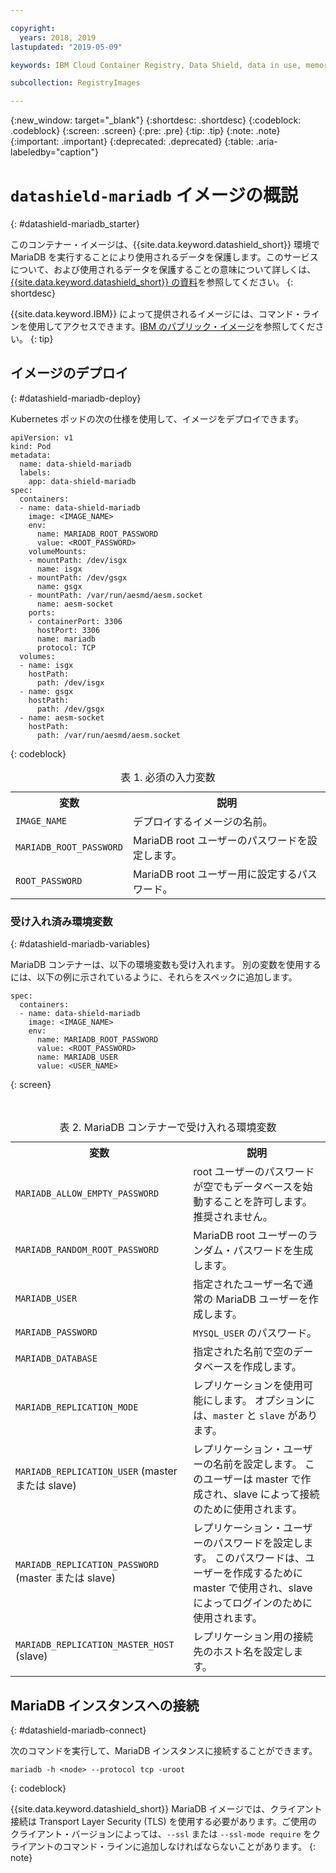 ```yaml
---

copyright:
  years: 2018, 2019
lastupdated: "2019-05-09"

keywords: IBM Cloud Container Registry, Data Shield, data in use, memory encryption, intel sgx, fortanix, mysql image, mariaDB, container image, public image

subcollection: RegistryImages

---
```


{:new_window: target="_blank"}
{:shortdesc: .shortdesc}
{:codeblock: .codeblock}
{:screen: .screen}
{:pre: .pre}
{:tip: .tip}
{:note: .note}
{:important: .important}
{:deprecated: .deprecated}
{:table: .aria-labeledby="caption"}

# `datashield-mariadb` イメージの概説
{: #datashield-mariadb_starter}

このコンテナー・イメージは、{{site.data.keyword.datashield_short}} 環境で MariaDB を実行することにより使用されるデータを保護します。このサービスについて、および使用されるデータを保護することの意味について詳しくは、[{{site.data.keyword.datashield_short}} の資料](/docs/services/data-shield?topic=data-shield-about#about)を参照してください。
{: shortdesc}

{{site.data.keyword.IBM}} によって提供されるイメージには、コマンド・ラインを使用してアクセスできます。[IBM のパブリック・イメージ](/docs/services/Registry?topic=registry-public_images#public_images)を参照してください。
{: tip}

## イメージのデプロイ
{: #datashield-mariadb-deploy}

Kubernetes ポッドの次の仕様を使用して、イメージをデプロイできます。

```
apiVersion: v1
kind: Pod
metadata:
  name: data-shield-mariadb
  labels:
    app: data-shield-mariadb
spec:
  containers:
  - name: data-shield-mariadb
    image: <IMAGE_NAME>
    env:
      name: MARIADB_ROOT_PASSWORD
      value: <ROOT_PASSWORD>
    volumeMounts:
    - mountPath: /dev/isgx
      name: isgx
    - mountPath: /dev/gsgx
      name: gsgx
    - mountPath: /var/run/aesmd/aesm.socket
      name: aesm-socket
    ports:
    - containerPort: 3306
      hostPort: 3306
      name: mariadb
      protocol: TCP
  volumes:
  - name: isgx
    hostPath:
      path: /dev/isgx
  - name: gsgx
    hostPath:
      path: /dev/gsgx
  - name: aesm-socket
    hostPath:
      path: /var/run/aesmd/aesm.socket
```
{: codeblock}
  
<table>
<caption>表 1. 必須の入力変数</caption>
  <tr>
    <th>変数</th>
    <th>説明</th>
  </tr>
  <tr>
    <td><code>IMAGE_NAME</code></td>
    <td>デプロイするイメージの名前。</td>
  </tr>
    <tr>
    <td><code>MARIADB_ROOT_PASSWORD</code></td>
    <td>MariaDB root ユーザーのパスワードを設定します。</td>
  </tr>
  <tr>
    <td><code>ROOT_PASSWORD</code></td>
    <td>MariaDB root ユーザー用に設定するパスワード。</td>
  </tr>
</table>

### 受け入れ済み環境変数
{: #datashield-mariadb-variables}

MariaDB コンテナーは、以下の環境変数も受け入れます。 別の変数を使用するには、以下の例に示されているように、それらをスペックに追加します。

```
spec:
  containers:
  - name: data-shield-mariadb
    image: <IMAGE_NAME>
    env:
      name: MARIADB_ROOT_PASSWORD
      value: <ROOT_PASSWORD>
      name: MARIADB_USER
      value: <USER_NAME>
```
{: screen}

<table>
<caption>表 2. MariaDB コンテナーで受け入れる環境変数</caption>
  <tr>
    <th>変数</th>
    <th>説明</th>
  </tr>
  <tr>
    <td><code>MARIADB_ALLOW_EMPTY_PASSWORD</code></td>
    <td>root ユーザーのパスワードが空でもデータベースを始動することを許可します。 推奨されません。</td>
  </tr>
  <tr>
    <td><code>MARIADB_RANDOM_ROOT_PASSWORD</code></td>
    <td>MariaDB root ユーザーのランダム・パスワードを生成します。</td>
  </tr>
  <tr>
    <td><code>MARIADB_USER</code></td>
    <td>指定されたユーザー名で通常の MariaDB ユーザーを作成します。</td>
  </tr>
  <tr>
    <td><code>MARIADB_PASSWORD</code></td>
    <td><code>MYSQL_USER</code> のパスワード。</td>
  </tr>
  <tr>
    <td><code>MARIADB_DATABASE</code></td>
    <td>指定された名前で空のデータベースを作成します。</td>
  </tr>
  <tr>
    <td><code>MARIADB_REPLICATION_MODE</code></td>
    <td>レプリケーションを使用可能にします。 オプションには、<code>master</code> と <code>slave</code> があります。</td>
  </tr>
  <tr>
    <td><code>MARIADB_REPLICATION_USER</code> (master または slave)</td>
    <td>レプリケーション・ユーザーの名前を設定します。 このユーザーは master で作成され、slave によって接続のために使用されます。</td>
  </tr>
  <tr>
    <td><code>MARIADB_REPLICATION_PASSWORD</code> (master または slave)</td>
    <td>レプリケーション・ユーザーのパスワードを設定します。 このパスワードは、ユーザーを作成するために master で使用され、slave によってログインのために使用されます。</td>
  </tr>
  <tr>
    <td><code>MARIADB_REPLICATION_MASTER_HOST</code> (slave)</td>
    <td>レプリケーション用の接続先のホスト名を設定します。</td>
  </tr>
</table>

## MariaDB インスタンスへの接続
{: #datashield-mariadb-connect}

次のコマンドを実行して、MariaDB インスタンスに接続することができます。

```
mariadb -h <node> --protocol tcp -uroot
```
{: codeblock}

{{site.data.keyword.datashield_short}} MariaDB イメージでは、クライアント接続は Transport Layer Security (TLS) を使用する必要があります。ご使用のクライアント・バージョンによっては、`--ssl` または `--ssl-mode require` をクライアントのコマンド・ラインに追加しなければならないことがあります。
{: note}
